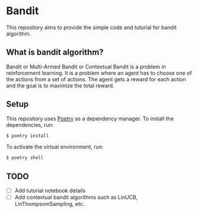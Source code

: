 # Bandit

This repository aims to provide the simple code and tutorial for bandit algorithm.

## What is bandit algorithm?

Bandit or Multi-Armed Bandit or Contextual Bandit is a problem in reinforcement learning. It is a problem where an agent has to choose one of the actions from a set of actions. The agent gets a reward for each action and the goal is to maximize the total reward.

## Setup

This repository uses [Poetry](https://python-poetry.org/) as a dependency manager. To install the dependencies, run:

```zsh
$ poetry install
```

To activate the virtual environment, run:

```zsh
$ poetry shell
```

## TODO

- [ ] Add tutorial notebook details
- [ ] Add contextual bandit algorithms such as LinUCB, LinThompsomSampling, etc.
